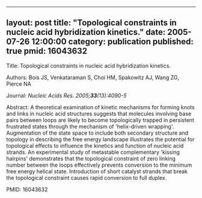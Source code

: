 
---
layout: post
title:  "Topological constraints in nucleic acid hybridization kinetics."
date:   2005-07-26 12:00:00
category:  publication
published: true
pmid: 16043632
---

Title: Topological constraints in nucleic acid hybridization kinetics.

Authors: Bois JS, Venkataraman S, Choi HM, Spakowitz AJ, Wang ZG, Pierce NA

Journal: *Nucleic Acids Res. 2005;**33**(13):4090-5*

Abstract: A theoretical examination of kinetic mechanisms for forming knots and links in nucleic acid structures suggests that molecules involving base pairs between loops are likely to become topologically trapped in persistent frustrated states through the mechanism of 'helix-driven wrapping'. Augmentation of the state space to include both secondary structure and topology in describing the free energy landscape illustrates the potential for topological effects to influence the kinetics and function of nucleic acid strands. An experimental study of metastable complementary 'kissing hairpins' demonstrates that the topological constraint of zero linking number between the loops effectively prevents conversion to the minimum free energy helical state. Introduction of short catalyst strands that break the topological constraint causes rapid conversion to full duplex.

PMID: 16043632

